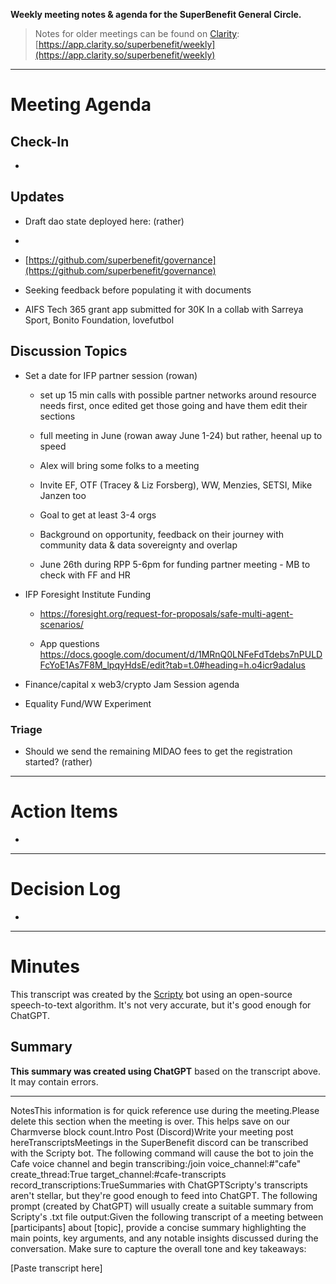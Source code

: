 **Weekly meeting notes & agenda for the SuperBenefit General Circle.**

> Notes for older meetings can be found on [Clarity](https://app.clarity.so/superbenefit/docs/7b03af88-ecdf-4858-8eb8-c0b8d35988f7):
> [https://app.clarity.so/superbenefit/weekly](https://app.clarity.so/superbenefit/weekly)

---

# Meeting Agenda

## Check-In

- 

## Updates

- Draft dao state deployed here: (rather)

- 

  - [https://github.com/superbenefit/governance](https://github.com/superbenefit/governance)

  - Seeking feedback before populating it with documents

- AIFS Tech 365 grant app submitted for 30K In a collab with Sarreya Sport, Bonito Foundation, lovefutbol 


## Discussion Topics

- Set a date for IFP partner session (rowan)

  - set up 15 min calls with possible partner networks around resource needs first, once edited get those going and have them edit their sections

  - full meeting in June (rowan away June 1-24) but rather, heenal up to speed

  - Alex will bring some folks to a meeting 

  - Invite EF, OTF (Tracey & Liz Forsberg), WW, Menzies, SETSI, Mike Janzen too 

  - Goal to get at least 3-4 orgs

  - Background on opportunity, feedback on their journey with community data & data sovereignty and overlap

  - June 26th during RPP 5-6pm for funding partner meeting - MB to check with FF and HR

- IFP Foresight Institute Funding

  - https://foresight.org/request-for-proposals/safe-multi-agent-scenarios/

  - App questions https://docs.google.com/document/d/1MRnQ0LNFeFdTdebs7nPULDFcYoE1As7F8M_lpqyHdsE/edit?tab=t.0#heading=h.o4icr9adalus

-  Finance/capital x web3/crypto Jam Session agenda

- Equality Fund/WW Experiment


### Triage

	

  -  Should we send the remaining MIDAO fees to get the registration started? (rather)

---

# Action Items

- 

---

# Decision Log

- 

---

# Minutes

This transcript was created by the [Scripty](https://scripty.org/) bot using an open-source speech-to-text algorithm. It's not very accurate, but it's good enough for ChatGPT.

## Summary

**This summary was created using ChatGPT** based on the transcript above. It may contain errors.

> <Paste summary here>

---

NotesThis information is for quick reference use during the meeting.Please delete this section when the meeting is over. This helps save on our Charmverse block count.Intro Post (Discord)Write your meeting post hereTranscriptsMeetings in the SuperBenefit discord can be transcribed with the Scripty bot. The following command will cause the bot to join the Cafe voice channel and begin transcribing:/join voice_channel:#"cafe" create_thread:True target_channel:#cafe-transcripts record_transcriptions:TrueSummaries with ChatGPTScripty's transcripts aren't stellar, but they're good enough to feed into ChatGPT. The following prompt (created by ChatGPT) will usually create a suitable summary from Scripty's .txt file output:Given the following transcript of a meeting between [participants] about [topic], provide a concise summary highlighting the main points, key arguments, and any notable insights discussed during the conversation. Make sure to capture the overall tone and key takeaways:

[Paste transcript here]
